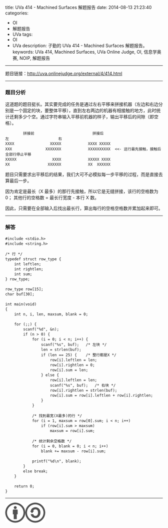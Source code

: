 title: UVa 414 - Machined Surfaces 解题报告
date: 2014-08-13 21:23:40
categories:
- OI
- 解题报告
- UVa
tags:
- OI
- UVa
description: 子勤的 UVa 414 - Machined Surfaces 解题报告。
keywords: UVa 414,  Machined Surfaces, UVa Online Judge, OI, 信息学奥赛, NOIP, 解题报告
---

题目链接：<http://uva.onlinejudge.org/external/4/414.html>

---

### 题目分析

这道题的题目挺长。其实要完成的任务是通过左右平移来拼接机器（左边和右边分别是一个固定的块，要整体平移），直到左右两边的机器有相接触的地方，此时统计还剩多少个空。通过字符串输入平移前机器的样子，输出平移后的间隙（即空格）。

<!-- more -->

            拼接前                          拼接后
	左                      右
	XXXX                XXXXX            XXXX XXXXX
	XXX               XXXXXXX            XXXXXXXXXX  <<- 这行最先接触，接触后全部行停止平移
	XXXXX                XXXX            XXXXX XXXX
	XX                 XXXXXX            XX  XXXXXX

题目只需要求出平移后的结果，我们大可不必模拟每一步平移的过程，而是直接去算最后一步。

因为肯定是最长（X 最多）的那行先接触，所以它是无缝拼接，该行的空格数为 0；
其他行的空格数 = 最长行宽度 - 本行 X 数。

因此，只需要在全部输入后找出最长行，算出每行的空格空格数并累加起来即可。

---

### 解答

	#include <stdio.h>
	#include <string.h>

	/* 行 */
	typedef struct row_type {
		int leftlen;
		int rightlen;
		int sum;
	} row_type;

	row_type row[15];
	char buf[30];

	int main(void)
	{
		int n, i, len, maxsum, blank = 0;

		for (;;) {
			scanf("%d", &n);
			if (n > 0) {
				for (i = 0; i < n; i++) {
					scanf("%s", buf);	/* 左块 */
					len = strlen(buf);
					if (len == 25) {	/* 整行都是X */
						row[i].leftlen = len;
						row[i].rightlen = 0;
						row[i].sum = len;
					} else {
						row[i].leftlen = len;
						scanf("%s", buf);	/* 右块 */
						row[i].rightlen = strlen(buf);
						row[i].sum = row[i].leftlen + row[i].rightlen;
					}
				}

				/* 找到最宽(X最多)的行 */
				for (i = 1, maxsum = row[0].sum; i < n; i++)
					if (row[i].sum > maxsum)
						maxsum = row[i].sum;

				/* 统计剩余空格数 */
				for (i = 0, blank = 0; i < n; i++)
					blank += maxsum - row[i].sum;

				printf("%d\n", blank);
			}
			else break;
		}

		return 0;
	}

---

[![本文以 CC BY-SA 3.0 CN 协议发布](/img/cc-by-sa.png "左侧图案的原来源由 Wikimedia 用户 Sting 创作并以 CC BY 2.5 协议授权；右侧图案的原来源由 Creative Commons 创作并以 CC BY 2.0 协议授权。")](https://creativecommons.org/licenses/by-sa/3.0/cn/)